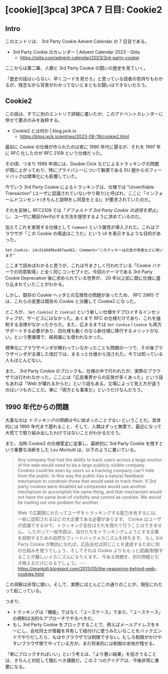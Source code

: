 # [cookie][3pca] 3PCA 7 日目: Cookie2

## Intro

このエントリは、 3rd Party Cookie Advent Calendar の 7 日目である。

- 3rd Party Cookie のカレンダー | Advent Calendar 2023 - Qiita
  - https://qiita.com/advent-calendar/2023/3rd-party-cookie

ここからは第二幕、人類と 3rd Party Cookie の闘いの歴史を見ていく。

「歴史の話はいらない、早くコードを見せろ」と思っている読者の気持ちもわかるが、残念ながら背景がわかってないとまともな闘いはできないだろう。


## Cookie2

この話は、すでに別のエントリで詳細に書いたが、このアドベントカレンダーに併せて要点のみを抜粋する。

- Cookie2 とは何か | blog.jxck.io
  - https://blog.jxck.io/entries/2023-08-19/cookie2.html

最初に Cookie の仕様が作られたのは実に 1990 年代に遡るが、それを 1997 年に RFC 化したのが RFC 2109 という仕様だった。

その頃、つまり 1996 年頃には、Double Click などによるトラッキングの問題が既に上がっており、特にプライバシーについて敏感である EU 圏からのフィードバックは標準化にも影響していた。

今でいう 3rd Party Cookie によるトラッキングは、仕様では "Unverifiable Transaction" (ユーザに認識されていないやり取り)と呼ばれ、ここに「インフォームドコンセント(きちんと説明をし同意をとる)」が要求されていたのだ。

それを反映し RFC2109 では「*デフォルトで 3rd Party Cookie の送信を禁止*」し、ユーザに検証(Verify)する方法を提供するように求めているのだ。

加えてこれを実現する仕様として `Comment` という属性が導入された。これはブラウザが「この Cookie の用途はこうだ」という UI を表示するような目的があった。

```http
Set-Cookie: id=31d4d96e407aad42; Comment="このクッキーは広告の改善などに用います"
```

ここまで読めばわかると思うが、これは今まさしく行われている「Cookie バナーでの同意取得」と全く同じコンセプトだ。今回のテーマである 3rd Party Cookie Deprecation 後に求められている世界が、 20 年以上前に既に仕様に盛り込まれていたことがわかる。

しかし、既存の Cookie ヘッダとの互換性の問題があったため、 RFC 2965 では、これらの変更は既存の Cookie と分離して Cookie2 になった。

ところが、 `Set-Cookie2` と `Cookie2` という新しい仕様をデプロイするインセンティブが、サービスにはなかった。あくまで RFC の仕様だけであり、これを強制する法律がなかったからだ。また、広まるまでは `Set-Cookie` / `Cookie` も両方サポートする必要があり、旧仕様も動くのなら新仕様に移行するメリットがない。という悪循環で、結局誰にも使われなかった。

標準化にブラウザベンダが関わっていなかったことも問題の一つで、その後ブラウザベンダが主導した改訂では、まるっと仕様から消された。今では知っている人もほとんどない。

また、 3rd Party Cookie のブロックも、仕様の中で行われたが、実際のブラウザでは行われなかった。ここには「広告業界からの反発が多くあった」という話もあれば「Web が壊れるからだ」という話もある。立場によって見え方が違うのはいつものことだ。単に「両方とも事実だ」というだけなんだろう。


## 1990 年代からの問題

大事なのは *トラッキングの問題は今に始まったことでない* ということだ。具体的には 1990 年代まで遡れること、そして、人類はずっと無策で、最近になって大慌てで取り組み出したわけではないことがわかるだろう。

また、当時 Cookie2 の仕様策定に従事し、最終的に 3rd Party Cookie を残すという重要な決断をした Lou Montulli は、以下のように書いている。

> Any company that had the ability to track users across a large section of the web would need to be a large publicly visible company.
> Cookies could be seen by users so a tracking company can't hide from the public.
> In this way the public has a natural feedback mechanism to constrain those that would seek to track them.
> If 3rd party cookies were disabled ad companies would use another mechanism to accomplish the same thing, and that mechanism would not have the same level of visibility and control as cookies.
> We would be trading out one problem for another.
> 
> Web で広範囲にわたってユーザをトラッキングする能力を有するには、一般に認知されるほどの大企業である必要があります。
> Cookie はユーザが認識できるので、トラッキング会社はそれを隠れて行うことはできません。
> したがって一般市民は、自分たちをトラッキングしようとする企業を抑制するための自然なフィードバックメカニズムを持ちます。
> もし 3rd Party Cookie が無効になれば、広告会社は同じことを達成するために別の仕組みを使うでしょう、そしてそれは Cookie よりももっと認識/制御することが難しいメカニズムになりえます。
> 今ある問題を、別の問題と引き換えるだけになるでしょう。
> --- https://montulli.blogspot.com/2013/05/the-reasoning-behind-web-cookies.html

この洞察は非常に鋭い。そして、実際にほとんどこの通りのことが、現在にわたって起こっている。

つまり、

- トラッキングは「機能」ではなく「ユースケース」であり、「ユースケース」の規制は法的なアプローチでやるべきだ。
- もし 3rd Party Cookie をブロックすることで、例えばメールアドレスをキーにし、会社同士が情報を共有して紐付けに使うみたいなことをバックエンドでやりだしたら、もはやブラウザでは制限できない。むしろ制限がかけやすいブラウザ側でやっている方が、まだ将来的には制御の余地が残せる。

「単にブロックすればいい」という考えは、「より悪い結果」を招きうることは、きちんと対処して臨むべき課題だ。この 2 つのアイデアは、今後非常に重要になる。